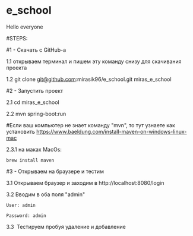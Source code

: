 # e_school

Hello everyone

#STEPS:

#1 - Скачать с GitHub-а

  1.1 открываем терминал и пишем эту команду снизу для скачивания проекта

  1.2 git clone git@github.com:mirasik96/e_school.git miras_e_school

#2 - Запустить проект

  2.1 cd miras_e_school
  
  2.2 mvn spring-boot:run
  
#Если ваш компьютер не знает команду "mvn", то тут узнаете как установить https://www.baeldung.com/install-maven-on-windows-linux-mac
  
  2.3.1 на маках MacOs:
    
    brew install maven  

#3 - Открываем на браузере и тестим

  3.1 Открываем браузер и заходим в http://localhost:8080/login
  
  3.2 Вводим в оба поля "admin"
  
    User: admin
    
    Password: admin
    
  3.3  Тестируем пробуя удаление и добавление
    
